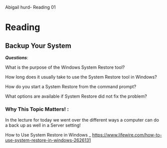 Abigail hurd- Reading 01

# Reading

## Backup Your System

***Questions***:

What is the purpose of the Windows System Restore tool?

How long does it usually take to use the System Restore tool in Windows?

How do you start a System Restore from the command prompt?

What options are available if System Restore did not fix the problem?

### Why This Topic Matters! :
In the lecture for today we went over the different ways a computer can do a back up as well in a Server setting!

How to Use System Restore in Windows _ https://www.lifewire.com/how-to-use-system-restore-in-windows-2626131
